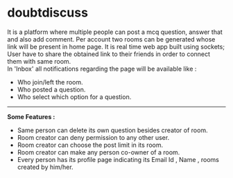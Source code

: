 # doubtdiscuss

<p>
It is a platform where multiple people can post a mcq question, answer that and also add comment.
Per account two rooms can be generated whose link will be present in home page. It is real time web app built using sockets;
User have to share the obtained link to their friends in order to connect them with same room.<br>
In 'Inbox' all notifications regarding the page will be available like : <br>
<ul>
<li>Who join/left the room.</li>
<li>Who posted a question.</li>
<li>Who select which option for a question.</li>
</ul>
</p>
<hr>
<b>Some Features :</b> 
<ul>
<li>Same person can delete its own question besides creator of room.</li>
<li>Room creator can deny permission to any other user.</li>
<li>Room creator can choose the post limit in its room.</li>
<li>Room creator can make any person co-owner of a room.</li>
<li>Every person has its profile page indicating its Email Id , Name , rooms created by him/her.</li>
</ul>
